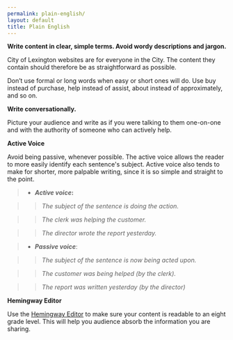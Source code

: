 ```yaml
---
permalink: plain-english/
layout: default
title: Plain English
---
```


**Write content in clear, simple terms. Avoid wordy descriptions and jargon.**

City of Lexington websites are for everyone in the City. The content they contain should therefore be as straightforward as possible.

Don’t use formal or long words when easy or short ones will do. Use buy instead of purchase, help instead of assist, about instead of approximately, and so on.

**Write conversationally.** 

Picture your audience and write as if you were talking to them one-on-one and with the authority of someone who can actively help.


**Active Voice**

Avoid being passive, whenever possible. The active voice allows the reader to more easily identify each sentence's subject. Active voice also tends to make for shorter, more palpable writing, since it is so simple and straight to the point. 

> *	**_Active voice_:** 

>> *The subject of the sentence is doing the action.*

>> *The clerk was helping the customer.*

>> *The director wrote the report yesterday.*

> *	**_Passive voice_**: 

>> *The subject of the sentence is now being acted upon.*

>> *The customer was being helped (by the clerk).*

>> *The report was written yesterday (by the director)*


**Hemingway Editor** 

Use the [Hemingway Editor](http://www.hemingwayapp.com/) to make sure your content is readable to an eight grade level. This will help you audience absorb the information you are sharing. 
